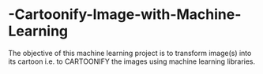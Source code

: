 # -Cartoonify-Image-with-Machine-Learning
The objective of this machine learning project is to transform image(s) into its cartoon i.e. to CARTOONIFY the images using machine learning libraries.
